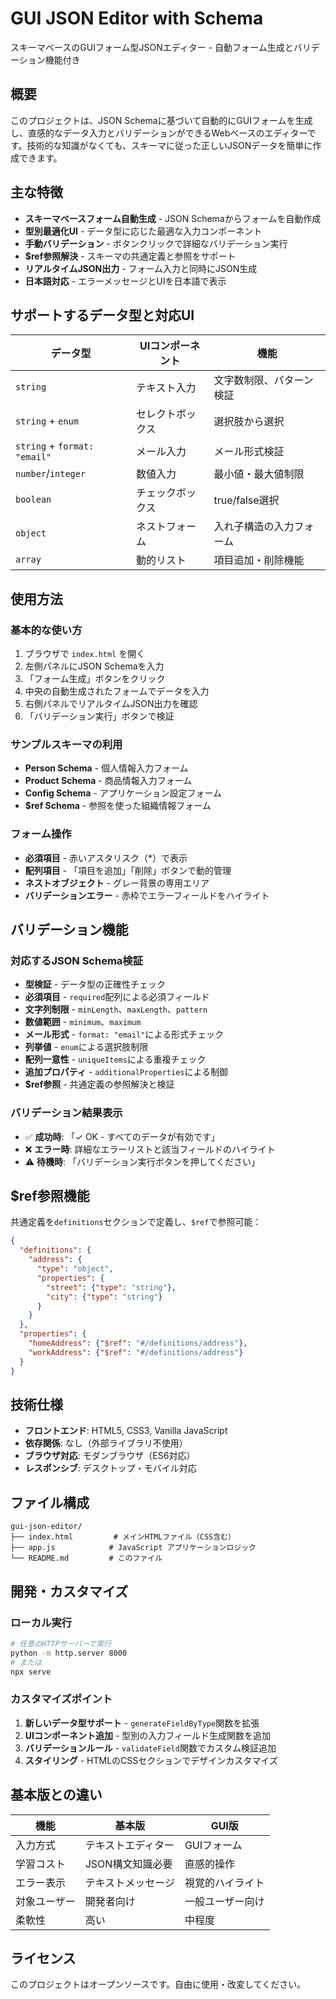 # GUI JSON Editor with Schema

スキーマベースのGUIフォーム型JSONエディター - 自動フォーム生成とバリデーション機能付き

## 概要

このプロジェクトは、JSON Schemaに基づいて自動的にGUIフォームを生成し、直感的なデータ入力とバリデーションができるWebベースのエディターです。技術的な知識がなくても、スキーマに従った正しいJSONデータを簡単に作成できます。

## 主な特徴

- **スキーマベースフォーム自動生成** - JSON Schemaからフォームを自動作成
- **型別最適化UI** - データ型に応じた最適な入力コンポーネント
- **手動バリデーション** - ボタンクリックで詳細なバリデーション実行
- **$ref参照解決** - スキーマの共通定義と参照をサポート
- **リアルタイムJSON出力** - フォーム入力と同時にJSON生成
- **日本語対応** - エラーメッセージとUIを日本語で表示

## サポートするデータ型と対応UI

| データ型 | UIコンポーネント | 機能 |
|----------|------------------|------|
| `string` | テキスト入力 | 文字数制限、パターン検証 |
| `string` + `enum` | セレクトボックス | 選択肢から選択 |
| `string` + `format: "email"` | メール入力 | メール形式検証 |
| `number`/`integer` | 数値入力 | 最小値・最大値制限 |
| `boolean` | チェックボックス | true/false選択 |
| `object` | ネストフォーム | 入れ子構造の入力フォーム |
| `array` | 動的リスト | 項目追加・削除機能 |

## 使用方法

### 基本的な使い方

1. ブラウザで `index.html` を開く
2. 左側パネルにJSON Schemaを入力
3. 「フォーム生成」ボタンをクリック
4. 中央の自動生成されたフォームでデータを入力
5. 右側パネルでリアルタイムJSON出力を確認
6. 「バリデーション実行」ボタンで検証

### サンプルスキーマの利用

- **Person Schema** - 個人情報入力フォーム
- **Product Schema** - 商品情報入力フォーム  
- **Config Schema** - アプリケーション設定フォーム
- **$ref Schema** - 参照を使った組織情報フォーム

### フォーム操作

- **必須項目** - 赤いアスタリスク（*）で表示
- **配列項目** - 「項目を追加」「削除」ボタンで動的管理
- **ネストオブジェクト** - グレー背景の専用エリア
- **バリデーションエラー** - 赤枠でエラーフィールドをハイライト

## バリデーション機能

### 対応するJSON Schema検証

- **型検証** - データ型の正確性チェック
- **必須項目** - `required`配列による必須フィールド
- **文字列制限** - `minLength`、`maxLength`、`pattern`
- **数値範囲** - `minimum`、`maximum`
- **メール形式** - `format: "email"`による形式チェック
- **列挙値** - `enum`による選択肢制限
- **配列一意性** - `uniqueItems`による重複チェック
- **追加プロパティ** - `additionalProperties`による制御
- **$ref参照** - 共通定義の参照解決と検証

### バリデーション結果表示

- ✅ **成功時**: 「✓ OK - すべてのデータが有効です」
- ❌ **エラー時**: 詳細なエラーリストと該当フィールドのハイライト
- ⚠️ **待機時**: 「バリデーション実行ボタンを押してください」

## $ref参照機能

共通定義を`definitions`セクションで定義し、`$ref`で参照可能：

```json
{
  "definitions": {
    "address": {
      "type": "object",
      "properties": {
        "street": {"type": "string"},
        "city": {"type": "string"}
      }
    }
  },
  "properties": {
    "homeAddress": {"$ref": "#/definitions/address"},
    "workAddress": {"$ref": "#/definitions/address"}
  }
}
```

## 技術仕様

- **フロントエンド**: HTML5, CSS3, Vanilla JavaScript
- **依存関係**: なし（外部ライブラリ不使用）
- **ブラウザ対応**: モダンブラウザ（ES6対応）
- **レスポンシブ**: デスクトップ・モバイル対応

## ファイル構成

```
gui-json-editor/
├── index.html         # メインHTMLファイル（CSS含む）
├── app.js            # JavaScript アプリケーションロジック
└── README.md         # このファイル
```

## 開発・カスタマイズ

### ローカル実行

```bash
# 任意のHTTPサーバーで実行
python -m http.server 8000
# または
npx serve
```

### カスタマイズポイント

1. **新しいデータ型サポート** - `generateFieldByType`関数を拡張
2. **UIコンポーネント追加** - 型別の入力フィールド生成関数を追加
3. **バリデーションルール** - `validateField`関数でカスタム検証追加
4. **スタイリング** - HTMLのCSSセクションでデザインカスタマイズ

## 基本版との違い

| 機能 | 基本版 | GUI版 |
|------|--------|-------|
| 入力方式 | テキストエディター | GUIフォーム |
| 学習コスト | JSON構文知識必要 | 直感的操作 |
| エラー表示 | テキストメッセージ | 視覚的ハイライト |
| 対象ユーザー | 開発者向け | 一般ユーザー向け |
| 柔軟性 | 高い | 中程度 |

## ライセンス

このプロジェクトはオープンソースです。自由に使用・改変してください。